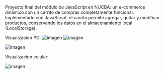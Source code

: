 Proyecto final del módulo de JavaScript en NUCBA: un e-commerce dinámico con un carrito de compras completamente funcional. Implementado con JavaScript, el carrito permite agregar, quitar y modificar productos, conservando los datos en el almacenamiento local (LocalStorage).

Visualizacion PC:
![imagen](https://github.com/Ficamer/Ecommerce-JS-NUCBA-BLOQUE2/assets/75806215/36ad7b8b-39ef-4d97-a3c2-a98548d5493d)
![imagen](https://github.com/Ficamer/Ecommerce-JS-NUCBA-BLOQUE2/assets/75806215/be33831b-6d0d-4221-9203-71095f8d0fce)

![imagen](https://github.com/Ficamer/Ecommerce-JS-NUCBA-BLOQUE2/assets/75806215/2879d97c-540e-402a-a51b-456de499609f)

Visualizacion celular:

![imagen](https://github.com/Ficamer/Ecommerce-JS-NUCBA-BLOQUE2/assets/75806215/7ba154ec-8f80-4ca6-8c03-70a63a39ffdd)

